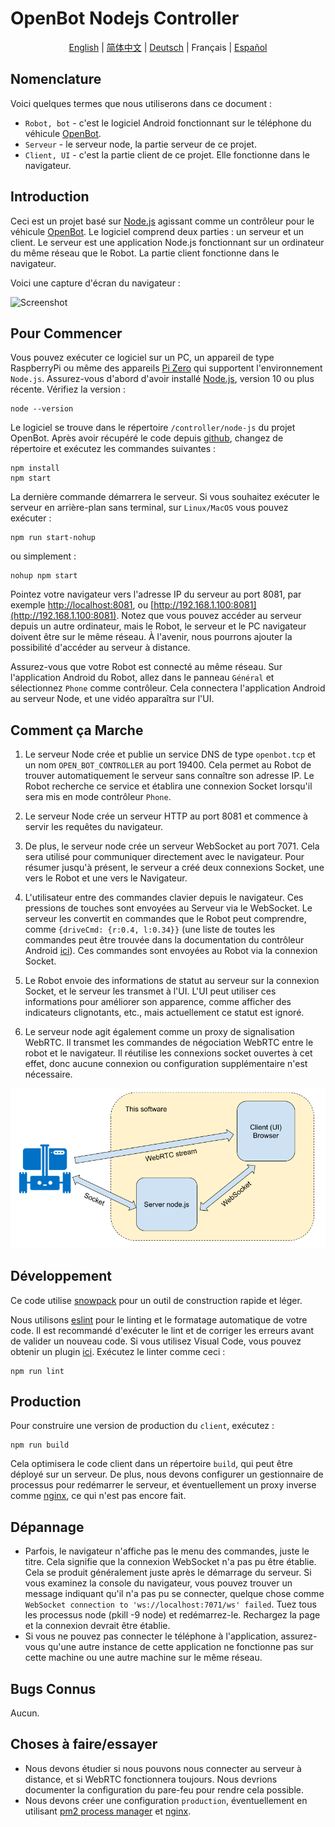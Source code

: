 # OpenBot Nodejs Controller

<p align="center">
  <a href="README.md">English</a> |
  <a href="README.zh-CN.md">简体中文</a> |
  <a href="README.de-DE.md">Deutsch</a> |
  <span>Français</span> |
  <a href="README.es-ES.md">Español</a>
</p>

## Nomenclature

Voici quelques termes que nous utiliserons dans ce document :

* ```Robot, bot``` - c'est le logiciel Android fonctionnant sur le téléphone du véhicule [OpenBot](https://www.openbot.org/).
* ```Serveur``` - le serveur node, la partie serveur de ce projet.
* ```Client, UI``` - c'est la partie client de ce projet. Elle fonctionne dans le navigateur.

## Introduction

Ceci est un projet basé sur [Node.js](https://nodejs.org/) agissant comme un contrôleur pour le véhicule [OpenBot](https://www.openbot.org/). Le logiciel comprend deux parties : un serveur et un client. Le serveur est une application Node.js fonctionnant sur un ordinateur du même réseau que le Robot. La partie client fonctionne dans le navigateur.

Voici une capture d'écran du navigateur :

![Screenshot](images/Screenshot.png "image_tooltip")

## Pour Commencer

Vous pouvez exécuter ce logiciel sur un PC, un appareil de type RaspberryPi ou même des appareils [Pi Zero](https://www.raspberrypi.com/products/raspberry-pi-zero/) qui supportent l'environnement ```Node.js```. Assurez-vous d'abord d'avoir installé [Node.js](https://nodejs.org/), version 10 ou plus récente. Vérifiez la version :

    node --version

Le logiciel se trouve dans le répertoire ```/controller/node-js``` du projet OpenBot. Après avoir récupéré le code depuis [github](https://github.com/isl-org/OpenBot), changez de répertoire et exécutez les commandes suivantes :

    npm install
    npm start

La dernière commande démarrera le serveur. Si vous souhaitez exécuter le serveur en arrière-plan sans terminal, sur ```Linux/MacOS``` vous pouvez exécuter :

    npm run start-nohup

ou simplement :

    nohup npm start

Pointez votre navigateur vers l'adresse IP du serveur au port 8081, par exemple [http://localhost:8081](http://localhost:8081), ou [http://192.168.1.100:8081](http://192.168.1.100:8081). Notez que vous pouvez accéder au serveur depuis un autre ordinateur, mais le Robot, le serveur et le PC navigateur doivent être sur le même réseau. À l'avenir, nous pourrons ajouter la possibilité d'accéder au serveur à distance.

Assurez-vous que votre Robot est connecté au même réseau. Sur l'application Android du Robot, allez dans le panneau ```Général``` et sélectionnez ```Phone``` comme contrôleur. Cela connectera l'application Android au serveur Node, et une vidéo apparaîtra sur l'UI.

## Comment ça Marche

1. Le serveur Node crée et publie un service DNS de type ```openbot.tcp``` et un nom ```OPEN_BOT_CONTROLLER``` au port 19400. Cela permet au Robot de trouver automatiquement le serveur sans connaître son adresse IP. Le Robot recherche ce service et établira une connexion Socket lorsqu'il sera mis en mode contrôleur ```Phone```.

2. Le serveur Node crée un serveur HTTP au port 8081 et commence à servir les requêtes du navigateur.

3. De plus, le serveur node crée un serveur WebSocket au port 7071. Cela sera utilisé pour communiquer directement avec le navigateur. Pour résumer jusqu'à présent, le serveur a créé deux connexions Socket, une vers le Robot et une vers le Navigateur.

4. L'utilisateur entre des commandes clavier depuis le navigateur. Ces pressions de touches sont envoyées au Serveur via le WebSocket. Le serveur les convertit en commandes que le Robot peut comprendre, comme ```{driveCmd: {r:0.4, l:0.34}}``` (une liste de toutes les commandes peut être trouvée dans la documentation du contrôleur Android [ici](https://github.com/isl-org/OpenBot/blob/master/docs/technical/OpenBotController.pdf)). Ces commandes sont envoyées au Robot via la connexion Socket.

5. Le Robot envoie des informations de statut au serveur sur la connexion Socket, et le serveur les transmet à l'UI. L'UI peut utiliser ces informations pour améliorer son apparence, comme afficher des indicateurs clignotants, etc., mais actuellement ce statut est ignoré.

6. Le serveur node agit également comme un proxy de signalisation WebRTC. Il transmet les commandes de négociation WebRTC entre le robot et le navigateur. Il réutilise les connexions socket ouvertes à cet effet, donc aucune connexion ou configuration supplémentaire n'est nécessaire.

![drawing](images/HowItWorks.png)

## Développement

Ce code utilise [snowpack](https://www.snowpack.dev/) pour un outil de construction rapide et léger.

Nous utilisons [eslint](https://eslint.org/) pour le linting et le formatage automatique de votre code. Il est recommandé d'exécuter le lint et de corriger les erreurs avant de valider un nouveau code. Si vous utilisez Visual Code, vous pouvez obtenir un plugin [ici](https://marketplace.visualstudio.com/items?itemName=dbaeumer.vscode-eslint). Exécutez le linter comme ceci :

    npm run lint

## Production

Pour construire une version de production du ```client```, exécutez :

    npm run build

Cela optimisera le code client dans un répertoire ```build```, qui peut être déployé sur un serveur. De plus, nous devons configurer un gestionnaire de processus pour redémarrer le serveur, et éventuellement un proxy inverse comme [nginx](https://docs.nginx.com/nginx/admin-guide/web-server/reverse-proxy/), ce qui n'est pas encore fait.

## Dépannage

* Parfois, le navigateur n'affiche pas le menu des commandes, juste le titre. Cela signifie que la connexion WebSocket n'a pas pu être établie. Cela se produit généralement juste après le démarrage du serveur. Si vous examinez la console du navigateur, vous pouvez trouver un message indiquant qu'il n'a pas pu se connecter, quelque chose comme ```WebSocket connection to 'ws://localhost:7071/ws' failed```. Tuez tous les processus node (pkill -9 node) et redémarrez-le. Rechargez la page et la connexion devrait être établie.
* Si vous ne pouvez pas connecter le téléphone à l'application, assurez-vous qu'une autre instance de cette application ne fonctionne pas sur cette machine ou une autre machine sur le même réseau.

## Bugs Connus

Aucun.

## Choses à faire/essayer

* Nous devons étudier si nous pouvons nous connecter au serveur à distance, et si WebRTC fonctionnera toujours. Nous devrions documenter la configuration du pare-feu pour rendre cela possible.
* Nous devons créer une configuration ```production```, éventuellement en utilisant [pm2 process manager](https://www.npmjs.com/package/pm2) et [nginx](https://docs.nginx.com/nginx/admin-guide/web-server/reverse-proxy/).